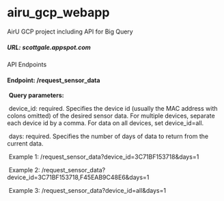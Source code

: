 # airu_gcp_webapp
AirU GCP project including API for Big Query

##### URL: scottgale.appspot.com

API Endpoints



#### Endpoint: /request_sensor_data

​	**Query parameters:**

​		device_id: required. Specifies the device id (usually the MAC address with colons omitted) of the desired sensor data. For multiple devices, separate each device id by a comma. For data on all devices, set device_id=all.

​		days: required. Specifies the number of days of data to return from the current data.

​	Example 1: /request_sensor_data?device_id=3C71BF153718&days=1

​	Example 2: /request_sensor_data?device_id=3C71BF153718,F45EAB9C48E6&days=1

​	Example 3: /request_sensor_data?device_id=all&days=1







​	